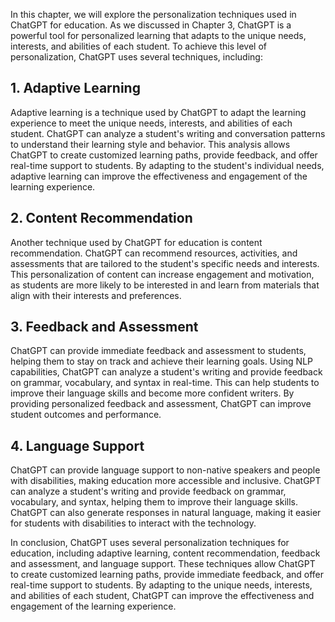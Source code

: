 

In this chapter, we will explore the personalization techniques used in ChatGPT for education. As we discussed in Chapter 3, ChatGPT is a powerful tool for personalized learning that adapts to the unique needs, interests, and abilities of each student. To achieve this level of personalization, ChatGPT uses several techniques, including:

## 1. Adaptive Learning

Adaptive learning is a technique used by ChatGPT to adapt the learning experience to meet the unique needs, interests, and abilities of each student. ChatGPT can analyze a student's writing and conversation patterns to understand their learning style and behavior. This analysis allows ChatGPT to create customized learning paths, provide feedback, and offer real-time support to students. By adapting to the student's individual needs, adaptive learning can improve the effectiveness and engagement of the learning experience.

## 2. Content Recommendation

Another technique used by ChatGPT for education is content recommendation. ChatGPT can recommend resources, activities, and assessments that are tailored to the student's specific needs and interests. This personalization of content can increase engagement and motivation, as students are more likely to be interested in and learn from materials that align with their interests and preferences.

## 3. Feedback and Assessment

ChatGPT can provide immediate feedback and assessment to students, helping them to stay on track and achieve their learning goals. Using NLP capabilities, ChatGPT can analyze a student's writing and provide feedback on grammar, vocabulary, and syntax in real-time. This can help students to improve their language skills and become more confident writers. By providing personalized feedback and assessment, ChatGPT can improve student outcomes and performance.

## 4. Language Support

ChatGPT can provide language support to non-native speakers and people with disabilities, making education more accessible and inclusive. ChatGPT can analyze a student's writing and provide feedback on grammar, vocabulary, and syntax, helping them to improve their language skills. ChatGPT can also generate responses in natural language, making it easier for students with disabilities to interact with the technology.

In conclusion, ChatGPT uses several personalization techniques for education, including adaptive learning, content recommendation, feedback and assessment, and language support. These techniques allow ChatGPT to create customized learning paths, provide immediate feedback, and offer real-time support to students. By adapting to the unique needs, interests, and abilities of each student, ChatGPT can improve the effectiveness and engagement of the learning experience.


